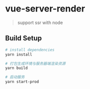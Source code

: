 # vue-server-render

> support ssr with node

## Build Setup

``` bash
# install dependencies
yarn install

# 打包生成环境与服务器端渲染资源
yarn build

# 启动服务
yarn start-prod
```